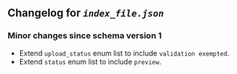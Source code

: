 ## Changelog for *`index_file.json`*

### Minor changes since schema version 1

* Extend `upload_status` enum list to include `validation exempted`.
* Extend `status` enum list to include `preview`.

